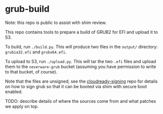 # grub-build

Note: this repo is public to assist with shim review.

This repo contains tools to prepare a build of GRUB2 for EFI and
upload it to S3.

To build, run `./build.py`. This will produce two files in the
`output/` directory: `grubia32.efi` and `grubx64.efi`.

To upload to S3, run `./upload.py`. This will tar the two `.efi` files
and upload them to the `neverware-grub` bucket (assuming you have
permission to write to that bucket, of course).

Note that the files are unsigned; see the
[cloudready-signing](https://github.com/neverware/cloudready-signing)
repo for details on how to sign grub so that it can be booted via shim
with secure boot enabled.

TODO: describe details of where the sources come from and what patches
we apply on top.
